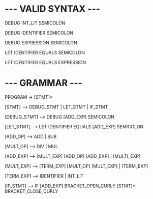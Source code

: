 
# --- VALID SYNTAX --- #

DEBUG INT_LIT SEMICOLON

DEBUG IDENTIFIER SEMICOLON

DEBUG EXPRESSION SEMICOLON

LET IDENTIFIER EQUALS SEMICOLON

LET IDENTIFIER EQUALS EXPRESSION


# --- GRAMMAR --- #

PROGRAM -> [STMT]*

[STMT] --> 
    DEBUG_STMT | LET_STMT | IF_STMT

[DEBUG_STMT] --> 
    DEBUG [ADD_EXP] SEMICOLON

[LET_STMT] -->
    LET IDENTIFIER EQUALS [ADD_EXP] SEMICOLON

[ADD_OP] --> ADD | SUB

[MULT_OP] --> DIV | MUL

[ADD_EXP] --> 
    [MULT_EXP] [ADD_OP] [ADD_EXP] | [MULTI_EXP]

[MULT_EXP] --> 
    [TERM_EXP] [MULT_OP] [MULT_EXP] | [TERM_EXP]

[TERM_EXP] --> 
    IDENTIFIER
    | INT_LIT


[IF_STMT] -->
    IF [ADD_EXP] BRACKET_OPEN_CURLY [STMT]* BRACKET_CLOSE_CURLY


